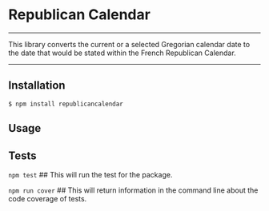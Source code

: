 # Republican Calendar

---

This library converts the current or a selected Gregorian calendar date to the date that would be stated within the French Republican Calendar.

---

## Installation

    $ npm install republicancalendar

## Usage



## Tests

`npm test` ## This will run the test for the package.

`npm run cover` ## This will return information in the command line about the code coverage of tests.